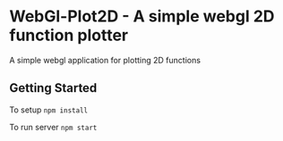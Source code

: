 # WebGl-Plot2D - A simple webgl 2D function plotter

A simple webgl application for plotting 2D functions

## Getting Started

To setup
```npm install```

To run server
```npm start```